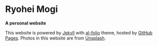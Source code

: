 # Ryohei Mogi

**A personal website**

This website is powered by [Jekyll](https://jekyllrb.com/) with [al-folio](https://github.com/alshedivat/al-folio) theme, hosted by [GitHub Pages](https://pages.github.com/). Photos in this website are from [Unsplash](https://unsplash.com). 